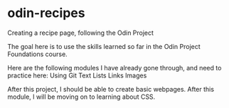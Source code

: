 # odin-recipes
Creating a recipe page, following the Odin Project

The goal here is to use the skills learned so far in the Odin Project Foundations course. 

Here are the following modules I have already gone through, and need to practice here:
Using Git
Text
Lists
Links
Images

After this project, I should be able to create basic webpages. After this module, I will be moving on to learning about CSS.